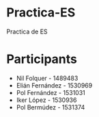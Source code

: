 # Practica-ES
Practica de ES


# Participants

+ Nil Folquer - 1489483
+ Elián Fernández - 1530969
+ Pol Fernández - 1531031
+ Iker López - 1530936
+ Pol Bermúdez - 1531374

